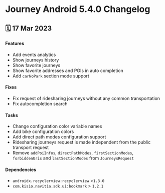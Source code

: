 # Journey Android 5.4.0 Changelog

<h2>🗓 17 Mar 2023</h2>

#### Features
- Add events analytics
- Show journeys history
- Show favorite journeys
- Show favorite addresses and POIs in auto completion
- Add `carNoPark` section mode support

#### Fixes
- Fix request of ridesharing journeys without any common transportation
- Fix autocompletion search

#### Tasks
- Change configuration color variable names
- Add bike configuration colors
- Add direct path modes configuration support
- Ridesharing journeys request is made independent from the public transport request
- Remove `addPoiInfos`, `directPathModes`, `firstSectionModes`, `forbiddenUris` and `lastSectionModes` from `JourneysRequest`

#### Dependencies
- `androidx.recyclerview:recyclerview` >`1.3.0`
- `com.kisio.navitia.sdk.ui:bookmark` > `1.2.1`
